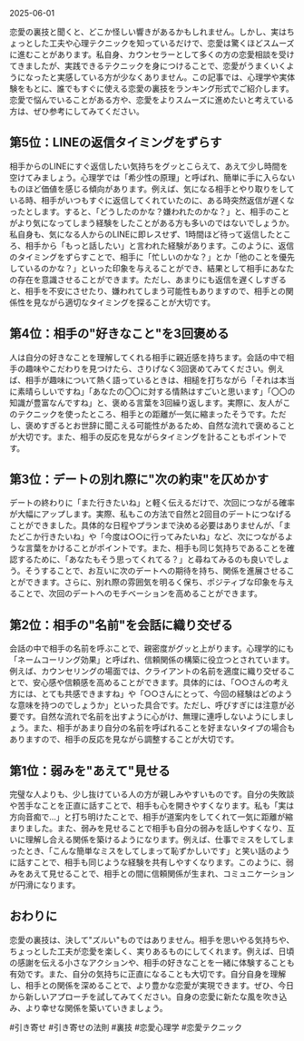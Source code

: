 2025-06-01


恋愛の裏技と聞くと、どこか怪しい響きがあるかもしれません。しかし、実はちょっとした工夫や心理テクニックを知っているだけで、恋愛は驚くほどスムーズに進むことがあります。私自身、カウンセラーとして多くの方の恋愛相談を受けてきましたが、実践できるテクニックを身につけることで、恋愛がうまくいくようになったと実感している方が少なくありません。この記事では、心理学や実体験をもとに、誰でもすぐに使える恋愛の裏技をランキング形式でご紹介します。恋愛で悩んでいることがある方や、恋愛をよりスムーズに進めたいと考えている方は、ぜひ参考にしてみてください。

## 第5位：LINEの返信タイミングをずらす
相手からのLINEにすぐ返信したい気持ちをグッとこらえて、あえて少し時間を空けてみましょう。心理学では「希少性の原理」と呼ばれ、簡単に手に入らないものほど価値を感じる傾向があります。例えば、気になる相手とやり取りをしている時、相手がいつもすぐに返信してくれていたのに、ある時突然返信が遅くなったとします。すると、「どうしたのかな？嫌われたのかな？」と、相手のことがより気になってしまう経験をしたことがある方も多いのではないでしょうか。私自身も、気になる人からのLINEに即レスせず、1時間ほど待って返信したところ、相手から「もっと話したい」と言われた経験があります。このように、返信のタイミングをずらすことで、相手に「忙しいのかな？」とか「他のことを優先しているのかな？」といった印象を与えることができ、結果として相手にあなたの存在を意識させることができます。ただし、あまりにも返信を遅くしすぎると、相手を不安にさせたり、嫌われてしまう可能性もありますので、相手との関係性を見ながら適切なタイミングを探ることが大切です。

## 第4位：相手の"好きなこと"を3回褒める
人は自分の好きなことを理解してくれる相手に親近感を持ちます。会話の中で相手の趣味やこだわりを見つけたら、さりげなく3回褒めてみてください。例えば、相手が趣味について熱く語っているときは、相槌を打ちながら「それは本当に素晴らしいですね」「あなたの〇〇に対する情熱はすごいと思います」「〇〇の知識が豊富なんですね」と、褒める言葉を3回繰り返します。実際に、友人がこのテクニックを使ったところ、相手との距離が一気に縮まったそうです。ただし、褒めすぎるとお世辞に聞こえる可能性があるため、自然な流れで褒めることが大切です。また、相手の反応を見ながらタイミングを計ることもポイントです。

## 第3位：デートの別れ際に"次の約束"を仄めかす
デートの終わりに「また行きたいね」と軽く伝えるだけで、次回につながる確率が大幅にアップします。実際、私もこの方法で自然と2回目のデートにつなげることができました。具体的な日程やプランまで決める必要はありませんが、「またどこか行きたいね」や「今度は○○に行ってみたいね」など、次につながるような言葉をかけることがポイントです。また、相手も同じ気持ちであることを確認するために、「あなたもそう思ってくれてる？」と尋ねてみるのも良いでしょう。そうすることで、お互いに次のデートへの期待を持ち、関係を進展させることができます。さらに、別れ際の雰囲気を明るく保ち、ポジティブな印象を与えることで、次回のデートへのモチベーションを高めることができます。

## 第2位：相手の"名前"を会話に織り交ぜる
会話の中で相手の名前を呼ぶことで、親密度がグッと上がります。心理学的にも「ネームコーリング効果」と呼ばれ、信頼関係の構築に役立つとされています。例えば、カウンセリングの場面では、クライアントの名前を適度に織り交ぜることで、安心感や信頼感を高めることができます。具体的には、「○○さんの考え方には、とても共感できますね」や「○○さんにとって、今回の経験はどのような意味を持つのでしょうか」といった具合です。ただし、呼びすぎには注意が必要です。自然な流れで名前を出すように心がけ、無理に連呼しないようにしましょう。また、相手があまり自分の名前を呼ばれることを好まないタイプの場合もありますので、相手の反応を見ながら調整することが大切です。

## 第1位：弱みを"あえて"見せる
完璧な人よりも、少し抜けている人の方が親しみやすいものです。自分の失敗談や苦手なことを正直に話すことで、相手も心を開きやすくなります。私も「実は方向音痴で…」と打ち明けたことで、相手が道案内をしてくれて一気に距離が縮まりました。また、弱みを見せることで相手も自分の弱みを話しやすくなり、互いに理解し合える関係を築けるようになります。例えば、仕事でミスをしてしまったとき、「こんな簡単なミスをしてしまって恥ずかしいです」と笑い話のように話すことで、相手も同じような経験を共有しやすくなります。このように、弱みをあえて見せることで、相手との間に信頼関係が生まれ、コミュニケーションが円滑になります。

## おわりに
恋愛の裏技は、決して"ズルい"ものではありません。相手を思いやる気持ちや、ちょっとした工夫が恋愛を楽しく、実りあるものにしてくれます。例えば、日頃の感謝を伝える小さなアクションや、相手の好きなことを一緒に体験することも有効です。また、自分の気持ちに正直になることも大切です。自分自身を理解し、相手との関係を深めることで、より豊かな恋愛が実現できます。ぜひ、今日から新しいアプローチを試してみてください。自身の恋愛に新たな風を吹き込み、より幸せな関係を築いていきましょう。



#引き寄せ #引き寄せの法則 #裏技 #恋愛心理学 #恋愛テクニック
